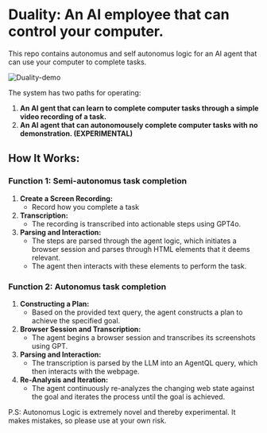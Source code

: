 # Duality: An AI employee that can control your computer.
This repo contains autonomus and self autonomus logic for an AI agent that can use your computer to complete tasks.

![Duality-demo](https://github.com/user-attachments/assets/3d9fa8c5-fd6a-4cac-b392-f817ebab7481)

The system has two paths for operating:
1. **An AI gent that can learn to complete computer tasks through a simple video recording of a task.** 
2. **An AI agent that can autonomousely complete computer tasks with no demonstration. (EXPERIMENTAL)**

## How It Works:
### Function 1: Semi-autonomus task completion
1. **Create a Screen Recording:**
    - Record how you complete a task
2. **Transcription:**
    - The recording is transcribed into actionable steps using GPT4o.
3. **Parsing and Interaction:**
    - The steps are parsed through the agent logic, which initiates a browser session and parses through HTML elements that it deems relevant.
    - The agent then interacts with these elements to perform the task.

### Function 2: Autonomus task completion
1. **Constructing a Plan:**
    - Based on the provided text query, the agent constructs a plan to achieve the specified goal.
2. **Browser Session and Transcription:**
    - The agent begins a browser session and transcribes its screenshots using GPT.
3. **Parsing and Interaction:**
    - The transcription is parsed by the LLM into an AgentQL query, which then interacts with the webpage.
4. **Re-Analysis and Iteration:**
    - The agent continuously re-analyzes the changing web state against the goal and iterates the process until the goal is achieved.
   
P.S: Autonomus Logic is extremely novel and thereby experimental. It makes mistakes, so please use at your own risk.
